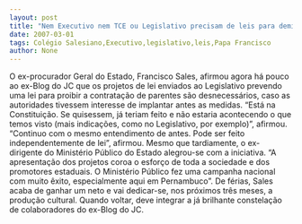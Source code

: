 ```yaml
---
layout: post
title: "Nem Executivo nem TCE ou Legislativo precisam de leis para demitir parentes, diz Francisco Sales"
date: 2007-03-01
tags: Colégio Salesiano,Executivo,legislativo,leis,Papa Francisco
author: None
---
```

O ex-procurador Geral do Estado, Francisco Sales, afirmou agora há pouco ao ex-Blog do JC que os projetos de lei enviados ao Legislativo prevendo uma lei para proibir a contratação de parentes são desnecessários, caso as autoridades tivessem interesse de implantar antes as medidas.
“Está na Constituição. Se quisessem, já teriam feito e não estaria acontecendo o que temos visto (mais indicações, como no Legislativo, por exemplo)”, afirmou.
“Continuo com o mesmo entendimento de antes. Pode ser feito independentemente de lei”, afirmou.
Mesmo que tardiamente, o ex-dirigente do Ministério Público do Estado alegrou-se com a iniciativa.
“A apresentação dos projetos coroa o esforço de toda a sociedade e dos promotores estaduais. O Ministério Público fez uma campanha nacional com muito êxito, especialmente aqui em Pernambuco”.
De férias, Sales acaba de ganhar um neto e vai dedicar-se, nos próximos três meses, a produção cultural. Quando voltar, deve integrar a já brilhante constelação de colaboradores do ex-Blog do JC. 